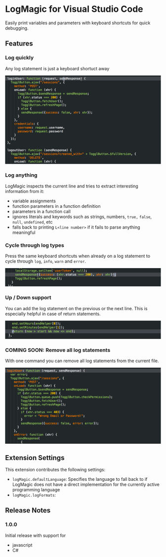 # LogMagic for Visual Studio Code

Easily print variables and parameters with keyboard shortcuts for quick debugging.

## Features

### Log quickly

Any log statement is just a keyboard shortuct away

![Log anything quickly](images/log-anything.gif "Log anything quickly")

### Log anything

LogMagic inspects the current line and tries to extract interesting information from it:
- variable assignments
- function parameters in a function definition
- parameters in a function call
- ignores literals and keywords such as strings, numbers, `true,` `false`, `null`, `undefined`, etc
- falls back to printing `L<line number>` if it fails to parse anything meaningful

### Cycle through log types

Press the same keyboard shortcuts when already on a log statement to cycle through `log`,
`info`, `warn` and `error`.

![Log cycle](images/log-cycle.gif "Cycling through log levels is a breeze")

### Up / Down support

You can add the log statement on the previous or the next line. This is especially helpful in case of return
statements.

![Log upwards](images/log-up.gif "Log upwards!")

### COMING SOON: Remove all log statements

With one command you can remove all log statements from the current file.

![Remove all log statements](images/remove-all.gif "Remove all log statements")

## Extension Settings

This extension contributes the following settings:

- `logMagic.defaultLanguage`: Specifies the language to fall back to if LogMagic does not have a direct implementation for the currently active programming language
- `logMagic.logFormats`: 

## Release Notes

### 1.0.0

Initial release with support for
- javascript
- C#
